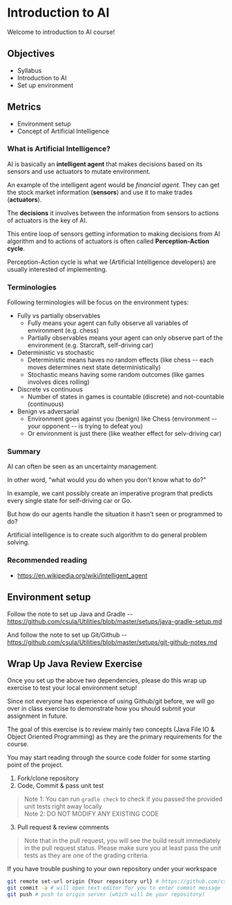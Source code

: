 # Introduction to AI

Welcome to introduction to AI course!

## Objectives

* Syllabus
* Introduction to AI
* Set up environment

## Metrics

* Environment setup
* Concept of Artificial Intelligence

### What is Artificial Intelligence?

AI is basically an **intelligent agent** that makes decisions based on its sensors
and use actuators to mutate environment.

An example of the intelligent agent would be *financial agent*. They can get the
stock market information (**sensors**) and use it to make trades (**actuators**).

The **decisions** it involves between the information from sensors to actions of
actuators is the key of AI.

This entire loop of sensors getting information to making decisions from AI algorithm
and to actions of actuators is often called **Perception-Action cycle**.

Perception-Action cycle is what we (Artificial Intelligence developers) are usually
interested of implementing.

### Terminologies

Following terminologies will be focus on the environment types:

* Fully vs partially observables
  * Fully means your agent can fully observe all variables of environment (e.g. chess)
  * Partially observables means your agent can only observe part of the environment (e.g. Starcraft, self-driving car)
* Deterministic vs stochastic
  * Deterministic means haves no random effects (like chess -- each moves determines next state deterministically)
  * Stochastic means having some random outcomes (like games involves dices rolling)
* Discrete vs continuous
  * Number of states in games is countable (discrete) and not-countable (continuous)
* Benign vs adversarial
  * Environment goes against you (benign) like Chess (environment -- your opponent -- is trying to defeat you)
  * Or environment is just there (like weather effect for selv-driving car)

### Summary

AI can often be seen as an uncertainty management.

In other word, "what would you do when you don't know what to do?"

In example, we cant possibly create an imperative program that predicts every single
state for self-driving car or Go.

But how do our agents handle the situation it hasn't seen or programmed to do?

Artificial intelligence is to create such algorithm to do general problem solving.

### Recommended reading

* https://en.wikipedia.org/wiki/Intelligent_agent

## Environment setup

Follow the note to set up Java and Gradle -- https://github.com/csula/Utilities/blob/master/setups/java-gradle-setup.md

And follow the note to set up Git/Github -- https://github.com/csula/Utilities/blob/master/setups/git-github-notes.md

## Wrap Up Java Review Exercise

Once you set up the above two dependencies, please do this wrap up exercise to
test your local environment setup!

Since not everyone has experience of using Github/git before, we will go over
in class exercise to demonstrate how you should submit your assignment in future.

The goal of this exercise is to review mainly two concepts (Java File IO &
Object Oriented Programming) as they are the primary requirements for the course.

You may start reading through the source code folder for some starting point of the project.

1. Fork/clone repository
2. Code, Commit & pass unit test  
> Note 1: You can run `gradle check` to check if you passed the provided unit tests right away locally  
> Note 2: DO NOT MODIFY ANY EXISTING CODE

3. Pull request & review comments  
> Note that in the pull request, you will see the build result immediately in the pull request status. Please make sure you at least pass the unit tests as they are one of the grading criteria.

If you have trouble pushing to your own repository under your workspace

```bash
git remote set-url origin {Your repository url} # https://github.com/csula/cs4660-fall-2016-exercise-1-rcliao.git for example
git commit -a # will open text editor for you to enter commit message
git push # push to origin server (which will be your repository)
```
